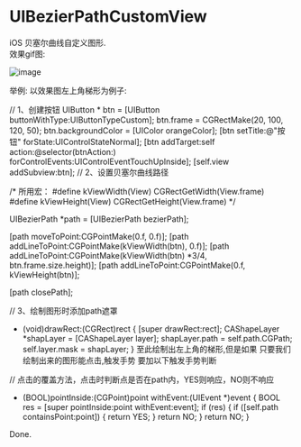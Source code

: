 # UIBezierPathCustomView
 
 
 iOS 贝塞尔曲线自定义图形.    
效果gif图:

![image](https://github.com/llgbw/UIBezierPathCustomView/blob/master/show.gif)


举例: 以效果图左上角梯形为例子: 

// 1、创建按钮
UIButton * btn = [UIButton buttonWithType:UIButtonTypeCustom];
btn.frame = CGRectMake(20, 100, 120, 50);
btn.backgroundColor = [UIColor orangeColor];
[btn setTitle:@"按钮" forState:UIControlStateNormal];
[btn addTarget:self action:@selector(btnAction:) forControlEvents:UIControlEventTouchUpInside];
[self.view addSubview:btn];
// 2、设置贝塞尔曲线路径

/* 所用宏： 
#define kViewWidth(View) CGRectGetWidth(View.frame)
#define kViewHeight(View) CGRectGetHeight(View.frame)
 */

UIBezierPath *path = [UIBezierPath bezierPath];

[path moveToPoint:CGPointMake(0.f, 0.f)];
[path addLineToPoint:CGPointMake(kViewWidth(btn), 0.f)];
[path addLineToPoint:CGPointMake(kViewWidth(btn) *3/4, btn.frame.size.height)];
[path addLineToPoint:CGPointMake(0.f, kViewHeight(btn)];

[path closePath];

// 3、绘制图形时添加path遮罩
- (void)drawRect:(CGRect)rect
{
    [super drawRect:rect];
    CAShapeLayer *shapLayer = [CAShapeLayer layer];
    shapLayer.path = self.path.CGPath;
    self.layer.mask = shapLayer;
}
至此绘制出左上角的梯形,但是如果 只要我们绘制出来的图形能点击,触发手势 要加以下触发手势判断

// 点击的覆盖方法，点击时判断点是否在path内，YES则响应，NO则不响应
- (BOOL)pointInside:(CGPoint)point withEvent:(UIEvent *)event
{
    BOOL res = [super pointInside:point withEvent:event];
    if (res)
    {
        if ([self.path containsPoint:point])
        {
            return YES;
        }
        return NO;
    }
    return NO;
}


Done.
